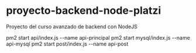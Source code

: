 # proyecto-backend-node-platzi

Proyecto del curso avanzado de backend con NodeJS

pm2 start api/index.js --name api-principal
pm2 start mysql/index.js --name api-mysql
pm2 start post/index.js --name api-post
